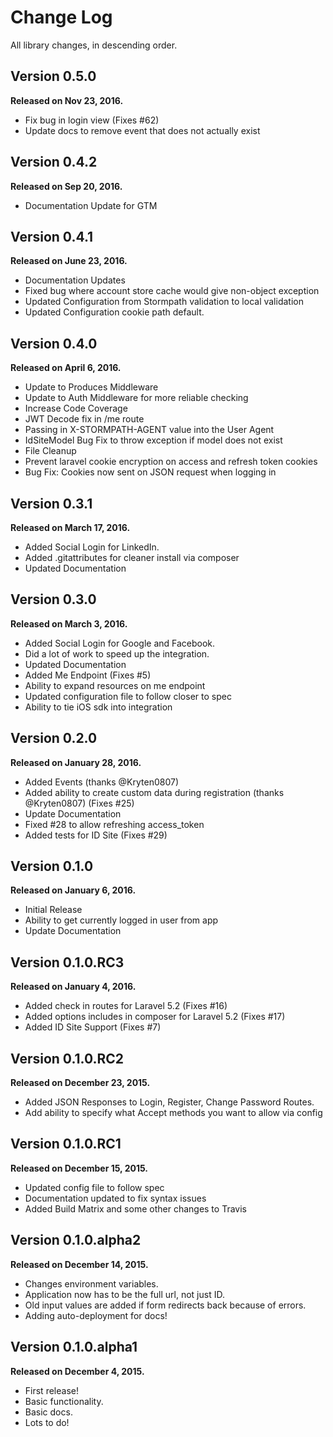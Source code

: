 Change Log
==========

All library changes, in descending order.

Version 0.5.0
-------------

**Released on Nov 23, 2016.**

- Fix bug in login view (Fixes #62)
- Update docs to remove event that does not actually exist

Version 0.4.2
-------------

**Released on Sep 20, 2016.**

- Documentation Update for GTM

Version 0.4.1
-------------

**Released on June 23, 2016.**

- Documentation Updates
- Fixed bug where account store cache would give non-object exception
- Updated Configuration from Stormpath validation to local validation
- Updated Configuration cookie path default.

Version 0.4.0
-------------

**Released on April 6, 2016.**

- Update to Produces Middleware
- Update to Auth Middleware for more reliable checking
- Increase Code Coverage
- JWT Decode fix in /me route
- Passing in X-STORMPATH-AGENT value into the User Agent
- IdSiteModel Bug Fix to throw exception if model does not exist
- File Cleanup
- Prevent laravel cookie encryption on access and refresh token cookies
- Bug Fix: Cookies now sent on JSON request when logging in


Version 0.3.1
-------------

**Released on March 17, 2016.**

- Added Social Login for LinkedIn.
- Added .gitattributes for cleaner install via composer
- Updated Documentation

Version 0.3.0
-------------

**Released on March 3, 2016.**

- Added Social Login for Google and Facebook.
- Did a lot of work to speed up the integration.
- Updated Documentation
- Added Me Endpoint (Fixes #5)
- Ability to expand resources on me endpoint
- Updated configuration file to follow closer to spec
- Ability to tie iOS sdk into integration

Version 0.2.0
-------------

**Released on January 28, 2016.**

- Added Events (thanks @Kryten0807)
- Added ability to create custom data during registration (thanks @Kryten0807) (Fixes #25)
- Update Documentation
- Fixed #28 to allow refreshing access_token
- Added tests for ID Site (Fixes #29)

Version 0.1.0
-------------

**Released on January 6, 2016.**

- Initial Release
- Ability to get currently logged in user from app
- Update Documentation

Version 0.1.0.RC3
-----------------

**Released on January 4, 2016.**

- Added check in routes for Laravel 5.2 (Fixes #16)
- Added options includes in composer for Laravel 5.2 (Fixes #17)
- Added ID Site Support (Fixes #7)

Version 0.1.0.RC2
-----------------

**Released on December 23, 2015.**

- Added JSON Responses to Login, Register, Change Password Routes.
- Add ability to specify what Accept methods you want to allow via config


Version 0.1.0.RC1
-----------------

**Released on December 15, 2015.**

- Updated config file to follow spec
- Documentation updated to fix syntax issues
- Added Build Matrix and some other changes to Travis


Version 0.1.0.alpha2
--------------------

**Released on December 14, 2015.**

- Changes environment variables.
- Application now has to be the full url, not just ID.
- Old input values are added if form redirects back because of errors.
- Adding auto-deployment for docs!

Version 0.1.0.alpha1
--------------------

**Released on December 4, 2015.**

- First release!
- Basic functionality.
- Basic docs.
- Lots to do!
